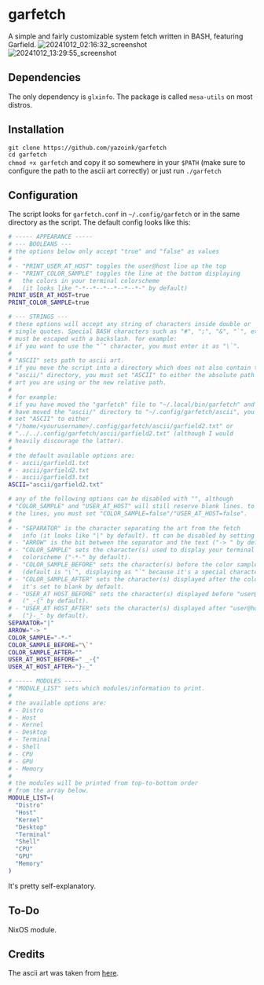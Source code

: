 # garfetch
A simple and fairly customizable system fetch written in BASH, featuring Garfield.
![20241012_02:16:32_screenshot](https://github.com/user-attachments/assets/96df7f36-8bf5-46d3-b1c2-0dd28931e004)
![20241012_13:29:55_screenshot](https://github.com/user-attachments/assets/1ceac294-ab93-49d1-820e-1a0e7a750cac)



## Dependencies
The only dependency is `glxinfo`. The package is called `mesa-utils` on most distros.

## Installation
`git clone https://github.com/yazoink/garfetch`     
`cd garfetch`     
`chmod +x garfetch` and copy it so somewhere in your `$PATH` (make sure to configure the path to the ascii art correctly) or just run `./garfetch`     

## Configuration
The script looks for `garfetch.conf` in `~/.config/garfetch` or in the same directory as the script.
The default config looks like this:
```bash
# ----- APPEARANCE -----
# --- BOOLEANS ---
# the options below only accept "true" and "false" as values
#
# - "PRINT_USER_AT_HOST" toggles the user@host line up the top
# - "PRINT_COLOR_SAMPLE" toggles the line at the bottom displaying
#   the colors in your terminal colorscheme
#   (it looks like "-*--*--*--*--*--*-" by default)
PRINT_USER_AT_HOST=true
PRINT_COLOR_SAMPLE=true

# --- STRINGS ---
# these options will accept any string of characters inside double or
# single quotes. Special BASH characters such as "#", ";", "&", "`", etc
# must be escaped with a backslash. for example:
# if you want to use the "`" character, you must enter it as "\`".
#
# "ASCII" sets path to ascii art.
# if you move the script into a directory which does not also contain the
# "ascii/" directory, you must set "ASCII" to either the absolute path to the
# art you are using or the new relative path.
#
# for example:
# if you have moved the "garfetch" file to "~/.local/bin/garfetch" and you
# have moved the "ascii/" directory to "~/.config/garfetch/ascii", you can
# set "ASCII" to either
# "/home/<yourusername>/.config/garfetch/ascii/garfield2.txt" or
# "../../.config/garfetch/ascii/garfield2.txt" (although I would
# heavily discourage the latter).
#
# the default available options are:
# - ascii/garfield1.txt
# - ascii/garfield2.txt
# - ascii/garfield3.txt
ASCII="ascii/garfield2.txt"

# any of the following options can be disabled with "", although
# "COLOR_SAMPLE" and "USER_AT_HOST" will still reserve blank lines. to disable
# the lines, you must set "COLOR_SAMPLE=false"/"USER_AT_HOST=false".
#
# - "SEPARATOR" is the character separating the art from the fetch
#   info (it looks like "|" by default). tt can be disabled by setting it to "".
# - "ARROW" is the bit between the separator and the text ("-> " by default).
# - "COLOR_SAMPLE" sets the character(s) used to display your terminal
#   colorscheme ("-*-" by default).
# - "COLOR_SAMPLE_BEFORE" sets the character(s) before the color sample.
#   (default is "\`", displaying as "`" because it's a special character)
# - "COLOR_SAMPLE_AFTER" sets the character(s) displayed after the color sample.
#   it's set to blank by default.
# - "USER_AT HOST_BEFORE" sets the character(s) displayed before "user@host"
#   ("_-{" by default).
# - "USER_AT HOST_AFTER" sets the character(s) displayed after "user@host"
#   ("}-_" by default).
SEPARATOR="|"
ARROW="-> "
COLOR_SAMPLE="-*-"
COLOR_SAMPLE_BEFORE="\`"
COLOR_SAMPLE_AFTER=""
USER_AT_HOST_BEFORE=" _-{"
USER_AT_HOST_AFTER="}-_"

# ----- MODULES -----
# "MODULE_LIST" sets which modules/information to print.
#
# the available options are:
# - Distro
# - Host
# - Kernel
# - Desktop
# - Terminal
# - Shell
# - CPU
# - GPU
# - Memory
#
# the modules will be printed from top-to-bottom order
# from the array below.
MODULE_LIST=(
  "Distro"
  "Host"
  "Kernel"
  "Desktop"
  "Terminal"
  "Shell"
  "CPU"
  "GPU"
  "Memory"
)
```

It's pretty self-explanatory.

## To-Do
NixOS module.

## Credits
The ascii art was taken from [here](https://www.asciiart.eu/comics/garfield).

